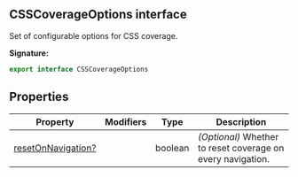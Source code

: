 ## CSSCoverageOptions interface

Set of configurable options for CSS coverage.

**Signature:**

```typescript
export interface CSSCoverageOptions
```

## Properties

| Property                                                                  | Modifiers | Type    | Description                                                      |
| ------------------------------------------------------------------------- | --------- | ------- | ---------------------------------------------------------------- |
| [resetOnNavigation?](./puppeteer.csscoverageoptions.resetonnavigation.md) |           | boolean | <i>(Optional)</i> Whether to reset coverage on every navigation. |
